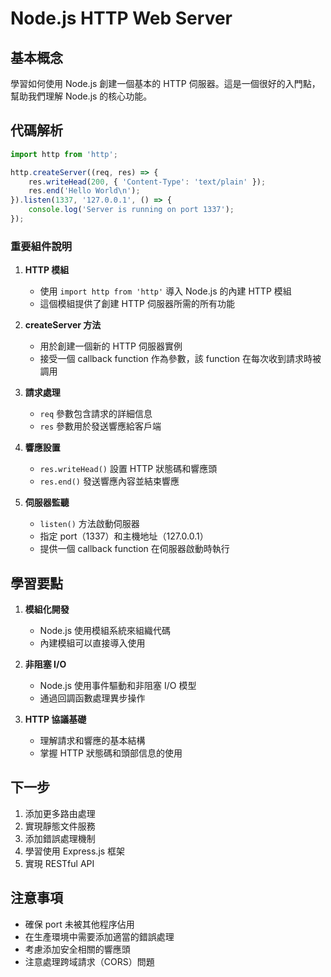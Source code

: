 # Node.js HTTP Web Server

## 基本概念

學習如何使用 Node.js 創建一個基本的 HTTP 伺服器。這是一個很好的入門點，幫助我們理解 Node.js 的核心功能。

## 代碼解析

```javascript
import http from 'http';

http.createServer((req, res) => {
    res.writeHead(200, { 'Content-Type': 'text/plain' });
    res.end('Hello World\n');
}).listen(1337, '127.0.0.1', () => {
    console.log('Server is running on port 1337');
});
```

### 重要組件說明

1. **HTTP 模組**
   - 使用 `import http from 'http'` 導入 Node.js 的內建 HTTP 模組
   - 這個模組提供了創建 HTTP 伺服器所需的所有功能

2. **createServer 方法**
   - 用於創建一個新的 HTTP 伺服器實例
   - 接受一個 callback function 作為參數，該 function 在每次收到請求時被調用

3. **請求處理**
   - `req` 參數包含請求的詳細信息
   - `res` 參數用於發送響應給客戶端

4. **響應設置**
   - `res.writeHead()` 設置 HTTP 狀態碼和響應頭
   - `res.end()` 發送響應內容並結束響應

5. **伺服器監聽**
   - `listen()` 方法啟動伺服器
   - 指定 port（1337）和主機地址（127.0.0.1）
   - 提供一個 callback function 在伺服器啟動時執行

## 學習要點

1. **模組化開發**
   - Node.js 使用模組系統來組織代碼
   - 內建模組可以直接導入使用

2. **非阻塞 I/O**
   - Node.js 使用事件驅動和非阻塞 I/O 模型
   - 通過回調函數處理異步操作

3. **HTTP 協議基礎**
   - 理解請求和響應的基本結構
   - 掌握 HTTP 狀態碼和頭部信息的使用

## 下一步

1. 添加更多路由處理
2. 實現靜態文件服務
3. 添加錯誤處理機制
4. 學習使用 Express.js 框架
5. 實現 RESTful API

## 注意事項

- 確保 port 未被其他程序佔用
- 在生產環境中需要添加適當的錯誤處理
- 考慮添加安全相關的響應頭
- 注意處理跨域請求（CORS）問題 